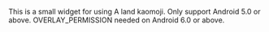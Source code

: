 This is a small widget for using A land kaomoji.
Only support Android 5.0 or above.
OVERLAY_PERMISSION needed on Android 6.0 or above.
